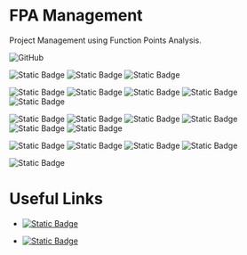 # FPA Management

Project Management using Function Points Analysis.

![GitHub](https://img.shields.io/github/license/LVRodrigues/apf-calc?logo=readdotcv)

![Static Badge](https://img.shields.io/badge/postgresql-16.1-blue?logo=postgresql)
![Static Badge](https://img.shields.io/badge/RLS-yellow)
![Static Badge](https://img.shields.io/badge/Multi_Tennant-yellow)

![Static Badge](https://img.shields.io/badge/keycloak-22.0.5-blue?logo=openid)
![Static Badge](https://img.shields.io/badge/SSO-yellow)
![Static Badge](https://img.shields.io/badge/OAuth_2.0-yellow)
![Static Badge](https://img.shields.io/badge/OpenID_Connect-yellow)
![Static Badge](https://img.shields.io/badge/Multi_Tennant-yellow)

![Static Badge](https://img.shields.io/badge/rust-1.80-blue?logo=rust)
![Static Badge](https://img.shields.io/badge/REST_API-yellow)
![Static Badge](https://img.shields.io/badge/Axum-yellow)
![Static Badge](https://img.shields.io/badge/Sea_ORM-yellow)
![Static Badge](https://img.shields.io/badge/OpenAPI-yellow)
![Static Badge](https://img.shields.io/badge/ReDOC-yellow)

![Static Badge](https://img.shields.io/badge/angular-17.0-blue?logo=angular) 
![Static Badge](https://img.shields.io/badge/SAAS-yellow)
![Static Badge](https://img.shields.io/badge/NGXecharts-yellow)
![Static Badge](https://img.shields.io/badge/RSA-yellow)

![Static Badge](https://img.shields.io/badge/docker-24-blue?logo=docker) 

# Useful Links

* [![Static Badge](https://img.shields.io/badge/User_Manual-blue)](https://github.com/LVRodrigues/apf-calc/wiki/User-Manual)

* [![Static Badge](https://img.shields.io/badge/Function_Point_Analisys-blue)](https://ifpug.org/ifpug-standards/fpa)
